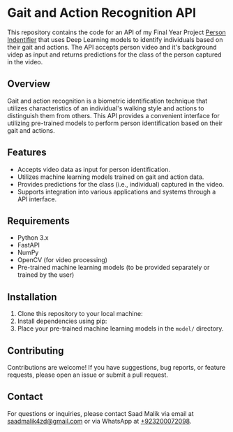 # Gait and Action Recognition API

This repository contains the code for an API of my Final Year Project [Person Indentifier]() that uses Deep Learning models to identify individuals based on their gait and actions. The API accepts person video and it's background videp as input and returns predictions for the class of the person captured in the video.

## Overview

Gait and action recognition is a biometric identification technique that utilizes characteristics of an individual's walking style and actions to distinguish them from others. This API provides a convenient interface for utilizing pre-trained models to perform person identification based on their gait and actions.

## Features

- Accepts video data as input for person identification.
- Utilizes machine learning models trained on gait and action data.
- Provides predictions for the class (i.e., individual) captured in the video.
- Supports integration into various applications and systems through a API interface.

## Requirements

- Python 3.x
- FastAPI
- NumPy
- OpenCV (for video processing)
- Pre-trained machine learning models (to be provided separately or trained by the user)

## Installation

1. Clone this repository to your local machine:
2. Install dependencies using pip:
3. Place your pre-trained machine learning models in the `model/` directory.

## Contributing

Contributions are welcome! If you have suggestions, bug reports, or feature requests, please open an issue or submit a pull request.

## Contact

For questions or inquiries, please contact Saad Malik via email at [saadmalik4zd@gmail.com](mailto:saadmalik4zd@gmail.com) or via WhatsApp at [+923200072098](https://wa.me/923200072098).

